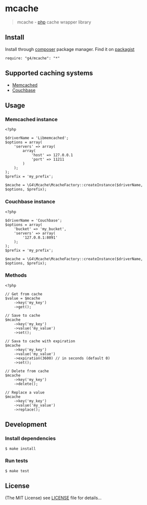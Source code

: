mcache
======

> mcache - [php](http://php.net) cache wrapper library

## Install

Install through  [composer](https://getcomposer.org/) package manager.
Find it on [packagist](https://packagist.org/packages/g4/mcache)

    require: "g4/mcache": "*"

## Supported caching systems

* [Memcached](http://us2.php.net/manual/en/book.memcached.php)
* [Couchbase](http://www.couchbase.com/communities/php/getting-started)

## Usage

### Memcached instance

    <?php
    
    $driverName = 'Libmemcached';
    $options = array(
        'servers' => array(
            array(
                'host' => 127.0.0.1
                'port' => 11211
            )
        );
    );
    $prefix = 'my_prefix';
    
    $mcache = \G4\Mcache\McacheFactory::createInstance($driverName, $options, $prefix);

### Couchbase instance

    <?php
    
    $driverName = 'Couchbase';
    $options = array(
        'bucket' => 'my_bucket',
        'servers' => array(
            '127.0.0.1:8091'
        );
    );
    $prefix = 'my_prefix';
    
    $mcache = \G4\Mcache\McacheFactory::createInstance($driverName, $options, $prefix);
    
### Methods

    <?php
    
    // Get from cache
    $value = $mcache
        ->key('my_key')
        ->get();
    
    // Save to cache
    $mcache
        ->key('my_key')
        ->value('my_value')
        ->set();
    
    // Sava to cache with expiration
    $mcache
        ->key('my_key')
        ->value('my_value')
        ->expiration(3600) // in seconds (default 0)
        ->set();
    
    // Delete from cache
    $mcache
        ->key('my_key')
        ->delete();
    
    // Replace a value
    $mcache
        ->key('my_key')
        ->value('my_value')
        ->replace();
    
    


## Development

### Install dependencies

    $ make install

### Run tests

    $ make test

## License

(The MIT License)
see [LICENSE](https://github.com/g4code/mcache/blob/master/LICENSE) file for details...